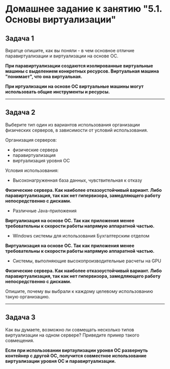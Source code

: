 # Домашнее задание к занятию "5.1. Основы виртуализации"

## Задача 1

Вкратце опишите, как вы поняли - в чем основное отличие паравиртуализации и виртуализации на основе ОС.

**При паравиртуализации создаются изолированные виртуальные машины с выделением конкретных ресурсов. Виртуальная машина "понимает", что она виртуальная.**

**При иртуализации на основе ОС виртуальные машины могут использовать общие инструменты и ресурсы.**
****
## Задача 2

Выберите тип один из вариантов использования организации физических серверов, 
в зависимости от условий использования.

Организация серверов:
- физические сервера
- паравиртуализация
- виртуализация уровня ОС

Условия использования:

- Высоконагруженная база данных, чувствительная к отказу

**Физические сервера. Как наиболее отказоустойчивый вариант. Либо паравиртуализация, так как нет гипервизора, замедляющего работу непосредственно с дисками.**
- Различные Java-приложения
  
**Виртуализация на основе ОС. Так как приложения менее требовательны к скорости работы напрямую аппаратной частью.**

- Windows системы для использования Бухгалтерским отделом 
  
**Виртуализация на основе ОС. Так как приложения менее требовательны к скорости работы напрямую аппаратной частью.**

- Системы, выполняющие высокопроизводительные расчеты на GPU

**Физические сервера. Как наиболее отказоустойчивый вариант. Либо паравиртуализация, так как нет гипервизора, замедляющего работу непосредственно с дисками.**

Опишите, почему вы выбрали к каждому целевому использованию такую организацию.

****

## Задача 3

Как вы думаете, возможно ли совмещать несколько типов виртуализации на одном сервере?
Приведите пример такого совмещения.

**Если при использовании виртаулизации уронвя ОС развернуть контейнер с другой ОС, получится совместное использование виртуализации уровня ОС и паравиртуализации.**